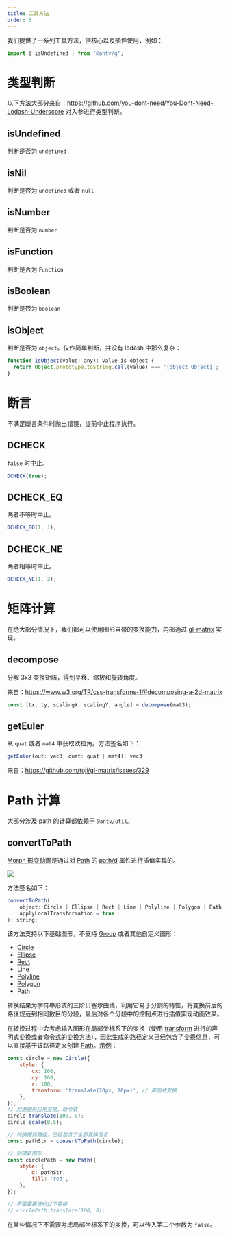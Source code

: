 ```yaml
---
title: 工具方法
order: 6
---
```


我们提供了一系列工具方法，供核心以及插件使用，例如：

```js
import { isUndefined } from '@antv/g';
```

# 类型判断

以下方法大部分来自：https://github.com/you-dont-need/You-Dont-Need-Lodash-Underscore 对入参进行类型判断。

## isUndefined

判断是否为 `undefined`

## isNil

判断是否为 `undefined` 或者 `null`

## isNumber

判断是否为 `number`

## isFunction

判断是否为 `Function`

## isBoolean

判断是否为 `boolean`

## isObject

判断是否为 `object`。仅作简单判断，并没有 lodash 中那么复杂：

```js
function isObject(value: any): value is object {
  return Object.prototype.toString.call(value) === '[object Object]';
}
```

# 断言

不满足断言条件时抛出错误，提前中止程序执行。

## DCHECK

`false` 时中止。

```js
DCHECK(true);
```

## DCHECK_EQ

两者不等时中止。

```js
DCHECK_EQ(1, 1);
```

## DCHECK_NE

两者相等时中止。

```js
DCHECK_NE(1, 2);
```

# 矩阵计算

在绝大部分情况下，我们都可以使用图形自带的变换能力，内部通过 [gl-matrix](https://github.com/toji/gl-matrix) 实现。

## decompose

分解 3x3 变换矩阵，得到平移、缩放和旋转角度。

来自：https://www.w3.org/TR/css-transforms-1/#decomposing-a-2d-matrix

```js
const [tx, ty, scalingX, scalingY, angle] = decompose(mat3);
```

## getEuler

从 `quat` 或者 `mat4` 中获取欧拉角。方法签名如下：

```js
getEuler(out: vec3, quat: quat | mat4): vec3
```

来自：https://github.com/toji/gl-matrix/issues/329

# Path 计算

大部分涉及 path 的计算都依赖于 `@antv/util`。

## convertToPath

[Morph 形变动画](/zh/docs/api/animation#形变动画)是通过对 [Path](/zh/docs/api/basic/path) 的 [path/d](/zh/docs/api/basic/path#d) 属性进行插值实现的。

<img src="https://gw.alipayobjects.com/mdn/rms_6ae20b/afts/img/A*qCHaTJUg_aEAAAAAAAAAAAAAARQnAQ">

方法签名如下：

```js
convertToPath(
    object: Circle | Ellipse | Rect | Line | Polyline | Polygon | Path,
    applyLocalTransformation = true
): string;
```

该方法支持以下基础图形，不支持 [Group](/zh/docs/api/basic/group) 或者其他自定义图形：

-   [Circle](/zh/docs/api/basic/circle)
-   [Ellipse](/zh/docs/api/basic/ellipse)
-   [Rect](/zh/docs/api/basic/rect)
-   [Line](/zh/docs/api/basic/line)
-   [Polyline](/zh/docs/api/basic/polyline)
-   [Polygon](/zh/docs/api/basic/polygon)
-   [Path](/zh/docs/api/basic/path)

转换结果为字符串形式的三阶贝塞尔曲线，利用它易于分割的特性，将变换前后的路径规范到相同数目的分段，最后对各个分段中的控制点进行插值实现动画效果。

在转换过程中会考虑输入图形在局部坐标系下的变换（使用 [transform](/zh/docs/api/basic/display-object#transform) 进行的声明式变换或者[命令式的变换方法](/zh/docs/api/basic/display-object#变换操作)），因此生成的路径定义已经包含了变换信息，可以直接基于该路径定义创建 [Path](/zh/docs/api/basic/path)。[示例](/zh/examples/animation#convert-to-path)：

```js
const circle = new Circle({
    style: {
        cx: 100,
        cy: 100,
        r: 100,
        transform: 'translate(20px, 20px)', // 声明式变换
    },
});
// 对源图形应用变换，命令式
circle.translate(100, 0);
circle.scale(0.5);

// 转换得到路径，已经包含了全部变换信息
const pathStr = convertToPath(circle);

// 创建新图形
const circlePath = new Path({
    style: {
        d: pathStr,
        fill: 'red',
    },
});

// 不需要再进行以下变换
// circlePath.translate(100, 0);
```

在某些情况下不需要考虑局部坐标系下的变换，可以传入第二个参数为 `false`。

